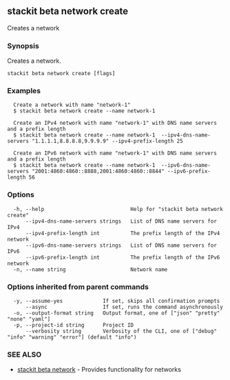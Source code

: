 ## stackit beta network create

Creates a network

### Synopsis

Creates a network.

```
stackit beta network create [flags]
```

### Examples

```
  Create a network with name "network-1"
  $ stackit beta network create --name network-1

  Create an IPv4 network with name "network-1" with DNS name servers and a prefix length
  $ stackit beta network create --name network-1  --ipv4-dns-name-servers "1.1.1.1,8.8.8.8,9.9.9.9" --ipv4-prefix-length 25

  Create an IPv6 network with name "network-1" with DNS name servers and a prefix length
  $ stackit beta network create --name network-1  --ipv6-dns-name-servers "2001:4860:4860::8888,2001:4860:4860::8844" --ipv6-prefix-length 56
```

### Options

```
  -h, --help                            Help for "stackit beta network create"
      --ipv4-dns-name-servers strings   List of DNS name servers for IPv4
      --ipv4-prefix-length int          The prefix length of the IPv4 network
      --ipv6-dns-name-servers strings   List of DNS name servers for IPv6
      --ipv6-prefix-length int          The prefix length of the IPv6 network
  -n, --name string                     Network name
```

### Options inherited from parent commands

```
  -y, --assume-yes             If set, skips all confirmation prompts
      --async                  If set, runs the command asynchronously
  -o, --output-format string   Output format, one of ["json" "pretty" "none" "yaml"]
  -p, --project-id string      Project ID
      --verbosity string       Verbosity of the CLI, one of ["debug" "info" "warning" "error"] (default "info")
```

### SEE ALSO

* [stackit beta network](./stackit_beta_network.md)	 - Provides functionality for networks

